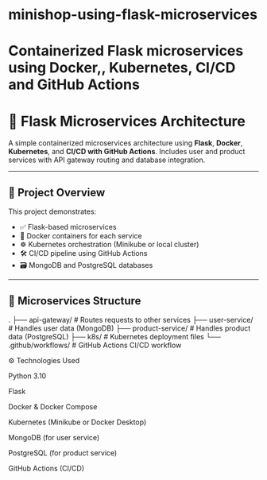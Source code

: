 # minishop-using-flask-microservices 

# Containerized Flask microservices using Docker,, Kubernetes,  CI/CD and GitHub Actions

# 🧱 Flask Microservices Architecture

A simple containerized microservices architecture using **Flask**, **Docker**, **Kubernetes**, and **CI/CD with GitHub Actions**. Includes user and product services with API gateway routing and database integration.

---

## 🚀 Project Overview

This project demonstrates:
- ✅ Flask-based microservices
- 🐳 Docker containers for each service
- ☸️ Kubernetes orchestration (Minikube or local cluster)
- 🛠️ CI/CD pipeline using GitHub Actions
- 🗃️ MongoDB and PostgreSQL databases

---

## 🧩 Microservices Structure

.
├── api-gateway/         # Routes requests to other services
├── user-service/        # Handles user data (MongoDB)
├── product-service/     # Handles product data (PostgreSQL)
├── k8s/                 # Kubernetes deployment files
└── .github/workflows/   # GitHub Actions CI/CD workflow


⚙️ Technologies Used

Python 3.10

Flask

Docker & Docker Compose

Kubernetes (Minikube or Docker Desktop)

MongoDB (for user service)

PostgreSQL (for product service)

GitHub Actions (CI/CD)
